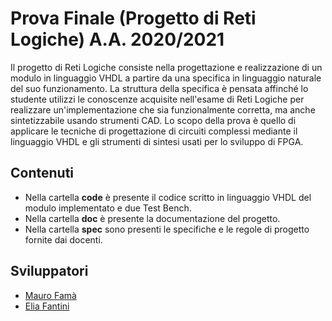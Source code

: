 Prova Finale (Progetto di Reti Logiche) A.A. 2020/2021
======================================================

Il progetto di Reti Logiche consiste nella progettazione e realizzazione di un modulo in linguaggio VHDL a partire da una specifica in linguaggio naturale del suo funzionamento.
La struttura della specifica è pensata affinché lo studente utilizzi le conoscenze acquisite nell'esame di Reti Logiche per realizzare un'implementazione che sia funzionalmente  corretta, ma anche sintetizzabile usando strumenti CAD.
Lo scopo della prova è quello di applicare le tecniche di progettazione di circuiti complessi mediante il linguaggio VHDL e gli strumenti di sintesi usati per lo sviluppo di FPGA.

Contenuti
---------
* Nella cartella **code** è presente il codice scritto in linguaggio VHDL del modulo implementato e due Test Bench.
* Nella cartella **doc** è presente la documentazione del progetto.
* Nella cartella **spec** sono presenti le specifiche e le regole di progetto fornite dai docenti.

Sviluppatori
------------
* [Mauro Famà](https://github.com/maurofama99)
* [Elia Fantini](https://github.com/EliaFantini)

